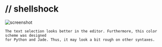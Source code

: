 // shellshock
=============
![screenshot](https://raw.github.com/surjikal/shellshock/master/screenshot.png)

    The text selection looks better in the editor. Furthermore, this color scheme was designed
    for Python and Jade. Thus, it may look a bit rough on other syntaxes.
